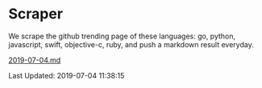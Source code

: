 # Scraper

We scrape the github trending page of these languages: go, python, javascript, swift, objective-c, ruby, and push a markdown result everyday.

[2019-07-04.md](https://github.com/henson/Scraper/blob/master/2019-07-04.md)

Last Updated: 2019-07-04 11:38:15
